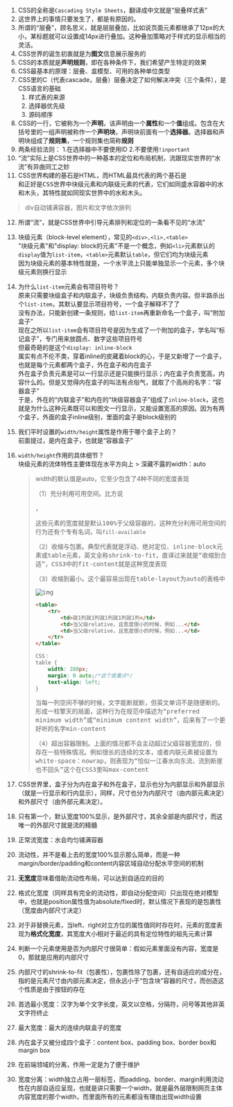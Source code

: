 1.   CSS的全称是`Cascading Style Sheets`，翻译成中文就是“层叠样式表”
2.   这世界上的事情只要发生了，都是有原因的。
3.   所谓的“层叠”，顾名思义，就是层层叠加，比如说页面元素都继承了12px的大小，某标题就可以设置成14px进行叠加。这种叠加策略对于样式的显示相当的灵活。
4.   CSS世界的诞生初衷就是为**图文**信息展示服务的
5.   CSS的本质就是**声明规则**，即在各种条件下，我们希望产生特定的效果
6.   CSS最基本的原理：层叠、盒模型、可用的各种单位类型
7.   CSS里的C（代表cascade，层叠）层叠决定了如何解决冲突（三个条件），是CSS语言的基础
     1. 样式表的来源
     2. 选择器优先级
     3. 源码顺序
8.   CSS的一行，它被称为一个**声明**，该声明由一个**属性**和一个**值**组成。包含在大括号里的一组声明被称作一个**声明块**，声明块前面有一个**选择器**。选择器和声明块组成了**规则集**，一个规则集也简称**规则**
9.   两条经验法则：
     1.在选择器中不要使用ID
     2.不要使用`!inportant`
10.   “流”实际上是CSS世界中的一种基本的定位和布局机制，流跟现实世界的“水流”有异曲同工之妙
11.   CSS世界构建的基石是HTML，而HTML最具代表的两个基石是<kbd><div></kbd>和<kbd><span></kbd>正好是CSS世界中块级元素和内联级元素的代表，它们如同盛水容器中的水和木头，其特性就如同现实世界中的水和木头。

>   div自动铺满容器，图片和文字依次排列

12.   所谓“流”，就是CSS世界中引导元素排列和定位的一条看不见的“水流”

13.   块级元素（block-level element），常见的`<div>,<li>,<table>`<br/>"块级元素"和"display: block的元素"不是一个概念，例如`<li>`元素默认的`display`值为`list-item`，`<table>`元素默认`table`，但它们均为块级元素<br>因为块级元素的基本特性就是，一个水平流上只能单独显示一个元素，多个块级元素则换行显示

14.   为什么`list-item`元素会有项目符号？<br/>原来只需要块级盒子和内联盒子，块级负责结构，内联负责内容。但半路杀出个`list-item`，其默认要显示项目符号，一个盒子解释不了了<br/>没有办法，只能新创建一条规则，给`list-item`再重新命名一个盒子，叫“附加盒子”<br/>现在之所以`list-item`会有项目符号是因为生成了一个附加的盒子，学名叫“标记盒子”，专门用来放圆点、数字这些项目符号<br/>但最奇葩的是这个`display: inline-block`<br/>属实有点不伦不类，穿着inline的皮藏着block的心，于是又新增了一个盒子，也就是每个元素都两个盒子，外在盒子和内在盒子<br/>外在盒子负责元素是可以一行显示还是只能换行显示；内在盒子负责宽高，内容什么的。但是又觉得内在盒子的叫法有点俗气，就取了个高尚的名字：“容器盒子”<br/>于是，外在的“内联盒子”和内在的“块级容器盒子”组成了`inline-block`，这也就是为什么这种元素既可以和图文一行显示，又能设置宽高的原因。因为有两个盒子，外面的盒子inline级别，里面的盒子是block级别的

15.   我们平时设置的`width/height`属性是作用于哪个盒子上的？<br/>前面提过，是内在盒子，也就是“容器盒子”

16.   `width/height`作用的具体细节？<br/>块级元素的流体特性主要体现在水平方向上
	> 深藏不露的width：auto
      >
      > width的默认值是auto，它至少包含了4种不同的宽度表现
      >
      > （1）充分利用可用空间。比方说<kbd><div></kbd>，<kbd><p></kbd>这些元素的宽度就是默认100%于父级容器的，这种充分利用可用空间的行为还有个专有名词，叫`fill-available`
      >
      > （2）收缩与包裹。典型代表就是浮动、绝对定位、inline-block元素或table元素，英文全称shrink-to-fit，直译过来就是“收缩到合适”，CSS3中的fit-content就是这种宽度表现
      >
      > （3）收缩到最小。这个最容易出现在table-layout为auto的表格中
      >
      > ![img](https://i.postimg.cc/MH3sxNCQ/Snipaste-2022-08-06-10-54-18.png)
      >
      > ```html
      > <table>
      >     <tr>
      >         <td>就1列就1列就1列就1列就1列</td>
      >         <td>当父级relative，且宽度很小的时候，例如...</td>
      >         <td>当父级relative，且宽度很小的时候，例如...</td>
      >     </tr>
      > </table>
      > ```
      >
      > ```css
      > CSS：
      > table {
      >     width: 280px;
      >     margin: 0 auto;/*这个是重点*/
      >     text-align: left;
      > }
      > ```
      >
      > 
      >
      > 当每一列空间不够的时候，文字能断就断，但英文单词不是随便断的。形成一柱擎天的局面，这种行为在规范中描述为“preferred minimum width”或“minimum content width”，后来有了一个更好听的名字min-content
      >
      > （4）超出容器限制。上面的情况都不会主动超过父级容器宽度的，但存在一些特殊情况。例如很长的连续的文本，或者内联元素被设置为white-space：nowrap，则表现为“恰似一江春水向东流，流到断崖也不回头”这个在CSS3里叫max-content
      
17. CSS世界里，盒子分为内在盒子和外在盒子，显示也分为内部显示和外部显示（就是一行显示和行内显示），同样，尺寸也分为内部尺寸（由内部元素决定）和外部尺寸（由外部元素决定）。
    
17. <kbd><div></kbd>只有第一个，默认宽度100%显示，是外部尺寸，其余全部是内部尺寸，而这唯一的外部尺寸就是流的精髓
    
17. 正常流宽度：水会均匀铺满容器
    
20. 流动性，并不是看上去的宽度100%显示那么简单，而是一种margin/border/padding和content内容区域自动分配水平空间的机制

21. **无宽度**意味着借助流动性布局，可以达到自适应的目的

22. 格式化宽度（同样具有完全的流动性，即自动分配空间）只出现在绝对模型中，也就是position属性值为absolute/fixed时，默认情况下表现的是包裹性（宽度由内部尺寸决定）

23. 对于非替换元素，当left、right对立方位的属性值同时存在时，元素的宽度表现为**格式化宽度**，其宽度大小相对于最近的具有定位特性的祖先元素计算

24. 判断一个元素使用是否为内部尺寸很简单：假如元素里面没有内容，宽度是0，那就是应用的内部尺寸

25. 内部尺寸的shrink-to-fit（包裹性），包裹性除了包裹，还有自适应的成分在，指的是元素尺寸由内部元素决定，但永远小于“包含块”容器的尺寸，而创造这个性质是由于按钮的存在

26. 首选最小宽度：汉字为单个文字长度，英文以空格，分隔符，问号等其他非英文字符终止

27. 最大宽度：最大的连续内联盒子的宽度

28. 内在盒子又被分成四个盒子：content box、padding box、border box和margin box

29. 在前端领域的分离，作用一定是为了便于维护

25. 宽度分离：width独立占用一层标签，而padding、border、margin利用流动性在内部自适应呈现，也就是讲只需要一个width，就是最外层限制网页主体内容宽度的那个width，而里面所有的元素都没有理由出现width设置